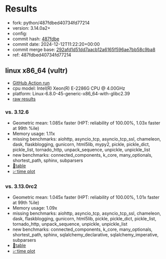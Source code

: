 # Results

- fork: python/487fdbed40734fd77214
- version: 3.14.0a2+
- config: 
- commit hash: [487fdbe](https://github.com/python/cpython/commit/487fdbe)
- commit date: 2024-12-12T11:22:20+00:00
- commit merge base: [292afd1d51dd7aacb12a6165f596ae7bb58c9ba8](https://github.com/python/cpython/commit/292afd1d51dd7aacb12a6165f596ae7bb58c9ba8)
- ref: 487fdbed40734fd77214

## linux x86_64 (vultr)

- [GitHub Action run](https://github.com/facebookexperimental/free-threading-benchmarking/actions/runs/12310924982)
- cpu model: Intel(R) Xeon(R) E-2286G CPU @ 4.00GHz
- platform: Linux-6.8.0-45-generic-x86_64-with-glibc2.39
- [raw results](bm-20241212-vultr-x86_64-python-487fdbed40734fd77214-3.14.0a2%2B-487fdbe.json)

### vs. 3.12.6

- Geometric mean: 1.085x faster (HPT: reliability of 100.00%, 1.03x faster at 99th %ile)
- Memory usage: 1.11x
- missing benchmarks: aiohttp, asyncio_tcp, asyncio_tcp_ssl, chameleon, dask, flaskblogging, gunicorn, html5lib, mypy2, pickle, pickle_dict, pickle_list, tornado_http, unpack_sequence, unpickle, unpickle_list
- new benchmarks: connected_components, k_core, many_optionals, shortest_path, sphinx, subparsers
- [📄table](bm-20241212-vultr-x86_64-python-487fdbed40734fd77214-3.14.0a2%2B-487fdbe-vs-3.12.6.md)
- [📈time plot](bm-20241212-vultr-x86_64-python-487fdbed40734fd77214-3.14.0a2%2B-487fdbe-vs-3.12.6.svg)

### vs. 3.13.0rc2

- Geometric mean: 1.045x faster (HPT: reliability of 100.00%, 1.01x faster at 99th %ile)
- Memory usage: 1.09x
- missing benchmarks: aiohttp, asyncio_tcp, asyncio_tcp_ssl, chameleon, dask, flaskblogging, gunicorn, html5lib, pickle, pickle_dict, pickle_list, tornado_http, unpack_sequence, unpickle, unpickle_list
- new benchmarks: connected_components, k_core, many_optionals, shortest_path, sphinx, sqlalchemy_declarative, sqlalchemy_imperative, subparsers
- [📄table](bm-20241212-vultr-x86_64-python-487fdbed40734fd77214-3.14.0a2%2B-487fdbe-vs-3.13.0rc2.md)
- [📈time plot](bm-20241212-vultr-x86_64-python-487fdbed40734fd77214-3.14.0a2%2B-487fdbe-vs-3.13.0rc2.svg)

